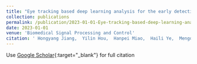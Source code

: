 ```yaml
---
title: "Eye tracking based deep learning analysis for the early detection of diabetic retinopathy: A pilot study"
collection: publications
permalink: /publication/2023-01-01-Eye-tracking-based-deep-learning-analysis-for-the-early-detection-of-diabetic-retinopathy-A-pilot-study
date: 2023-01-01
venue: 'Biomedical Signal Processing and Control'
citation: ' Hongyang Jiang,  Yilin Hou,  Hanpei Miao,  Haili Ye,  Mengdi Gao,  Xiaoling Li,  Richu Jin,  Jiang Liu, &quot;Eye tracking based deep learning analysis for the early detection of diabetic retinopathy: A pilot study.&quot; Biomedical Signal Processing and Control, 2023.'
---
```

Use [Google Scholar](https://scholar.google.com/scholar?q=Eye+tracking+based+deep+learning+analysis+for+the+early+detection+of+diabetic+retinopathy:+A+pilot+study){:target="_blank"} for full citation